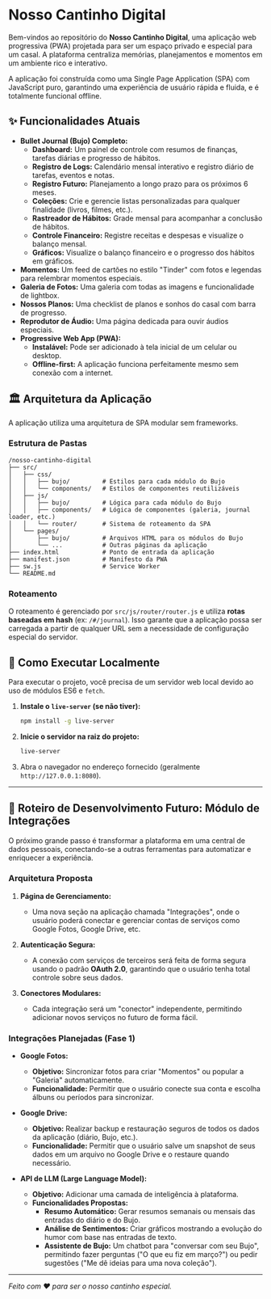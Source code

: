 # Nosso Cantinho Digital

Bem-vindos ao repositório do **Nosso Cantinho Digital**, uma aplicação web progressiva (PWA) projetada para ser um espaço privado e especial para um casal. A plataforma centraliza memórias, planejamentos e momentos em um ambiente rico e interativo.

A aplicação foi construída como uma Single Page Application (SPA) com JavaScript puro, garantindo uma experiência de usuário rápida e fluida, e é totalmente funcional offline.

## ✨ Funcionalidades Atuais

- **Bullet Journal (Bujo) Completo:**
  - **Dashboard:** Um painel de controle com resumos de finanças, tarefas diárias e progresso de hábitos.
  - **Registro de Logs:** Calendário mensal interativo e registro diário de tarefas, eventos e notas.
  - **Registro Futuro:** Planejamento a longo prazo para os próximos 6 meses.
  - **Coleções:** Crie e gerencie listas personalizadas para qualquer finalidade (livros, filmes, etc.).
  - **Rastreador de Hábitos:** Grade mensal para acompanhar a conclusão de hábitos.
  - **Controle Financeiro:** Registre receitas e despesas e visualize o balanço mensal.
  - **Gráficos:** Visualize o balanço financeiro e o progresso dos hábitos em gráficos.
- **Momentos:** Um feed de cartões no estilo "Tinder" com fotos e legendas para relembrar momentos especiais.
- **Galeria de Fotos:** Uma galeria com todas as imagens e funcionalidade de lightbox.
- **Nossos Planos:** Uma checklist de planos e sonhos do casal com barra de progresso.
- **Reprodutor de Áudio:** Uma página dedicada para ouvir áudios especiais.
- **Progressive Web App (PWA):**
  - **Instalável:** Pode ser adicionado à tela inicial de um celular ou desktop.
  - **Offline-first:** A aplicação funciona perfeitamente mesmo sem conexão com a internet.

## 🏛️ Arquitetura da Aplicação

A aplicação utiliza uma arquitetura de SPA modular sem frameworks.

### Estrutura de Pastas

```
/nosso-cantinho-digital
├── src/
│   ├── css/
│   │   ├── bujo/         # Estilos para cada módulo do Bujo
│   │   └── components/   # Estilos de componentes reutilizáveis
│   ├── js/
│   │   ├── bujo/         # Lógica para cada módulo do Bujo
│   │   ├── components/   # Lógica de componentes (galeria, journal loader, etc.)
│   │   └── router/       # Sistema de roteamento da SPA
│   └── pages/
│       ├── bujo/         # Arquivos HTML para os módulos do Bujo
│       └── ...           # Outras páginas da aplicação
├── index.html            # Ponto de entrada da aplicação
├── manifest.json         # Manifesto da PWA
├── sw.js                 # Service Worker
└── README.md
```

### Roteamento

O roteamento é gerenciado por `src/js/router/router.js` e utiliza **rotas baseadas em hash** (ex: `/#/journal`). Isso garante que a aplicação possa ser carregada a partir de qualquer URL sem a necessidade de configuração especial do servidor.

## 🚀 Como Executar Localmente

Para executar o projeto, você precisa de um servidor web local devido ao uso de módulos ES6 e `fetch`.

1.  **Instale o `live-server` (se não tiver):**
    ```bash
    npm install -g live-server
    ```
2.  **Inicie o servidor na raiz do projeto:**
    ```bash
    live-server
    ```
3.  Abra o navegador no endereço fornecido (geralmente `http://127.0.0.1:8080`).

---

## 🔮 Roteiro de Desenvolvimento Futuro: Módulo de Integrações

O próximo grande passo é transformar a plataforma em uma central de dados pessoais, conectando-se a outras ferramentas para automatizar e enriquecer a experiência.

### Arquitetura Proposta

1.  **Página de Gerenciamento:**
    *   Uma nova seção na aplicação chamada "Integrações", onde o usuário poderá conectar e gerenciar contas de serviços como Google Fotos, Google Drive, etc.

2.  **Autenticação Segura:**
    *   A conexão com serviços de terceiros será feita de forma segura usando o padrão **OAuth 2.0**, garantindo que o usuário tenha total controle sobre seus dados.

3.  **Conectores Modulares:**
    *   Cada integração será um "conector" independente, permitindo adicionar novos serviços no futuro de forma fácil.

### Integrações Planejadas (Fase 1)

*   **Google Fotos:**
    *   **Objetivo:** Sincronizar fotos para criar "Momentos" ou popular a "Galeria" automaticamente.
    *   **Funcionalidade:** Permitir que o usuário conecte sua conta e escolha álbuns ou períodos para sincronizar.

*   **Google Drive:**
    *   **Objetivo:** Realizar backup e restauração seguros de todos os dados da aplicação (diário, Bujo, etc.).
    *   **Funcionalidade:** Permitir que o usuário salve um snapshot de seus dados em um arquivo no Google Drive e o restaure quando necessário.

*   **API de LLM (Large Language Model):**
    *   **Objetivo:** Adicionar uma camada de inteligência à plataforma.
    *   **Funcionalidades Propostas:**
        *   **Resumo Automático:** Gerar resumos semanais ou mensais das entradas do diário e do Bujo.
        *   **Análise de Sentimentos:** Criar gráficos mostrando a evolução do humor com base nas entradas de texto.
        *   **Assistente de Bujo:** Um chatbot para "conversar com seu Bujo", permitindo fazer perguntas ("O que eu fiz em março?") ou pedir sugestões ("Me dê ideias para uma nova coleção").

---
*Feito com ❤️ para ser o nosso cantinho especial.*